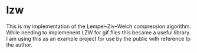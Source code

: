 # lzw
This is my implementation of the Lempel–Ziv–Welch compression algorithm.
While needing to implemenent LZW for gif files this became a useful library.
I am using this as an example project for use by the public with reference to the author.
